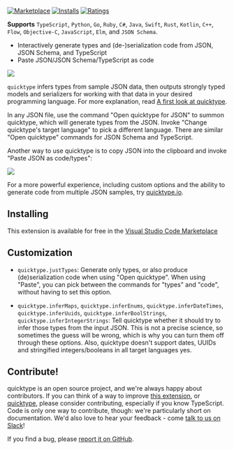 [![Marketplace](https://vsmarketplacebadge.apphb.com/version/quicktype.quicktype.svg)](https://marketplace.visualstudio.com/items/quicktype.quicktype) [![Installs](https://vsmarketplacebadge.apphb.com/installs/quicktype.quicktype.svg)](https://marketplace.visualstudio.com/items/quicktype.quicktype) [![Ratings](https://vsmarketplacebadge.apphb.com/rating-short/quicktype.quicktype.svg)](https://marketplace.visualstudio.com/items/quicktype.quicktype)

**Supports** `TypeScript`, `Python`, `Go`, `Ruby`, `C#`, `Java`, `Swift`, `Rust`, `Kotlin`, `C++`, `Flow`, `Objective-C`, `JavaScript`, `Elm`, and `JSON Schema`.

-   Interactively generate types and (de-)serialization code from JSON, JSON Schema, and TypeScript
-   Paste JSON/JSON Schema/TypeScript as code

![](https://raw.githubusercontent.com/quicktype/quicktype-vscode/master/media/demo-interactive.gif)

`quicktype` infers types from sample JSON data, then outputs strongly typed models and serializers for working with that data in your desired programming language. For more explanation, read [A first look at quicktype](http://blog.quicktype.io/first-look/).

In any JSON file, use the command "Open quicktype for JSON" to summon quicktype, which will generate types from the JSON. Invoke "Change quicktype's target language" to pick a different language. There are similar "Open quicktype" commands for JSON Schema and TypeScript.

Another way to use quicktype is to copy JSON into the clipboard and invoke "Paste JSON as code/types":

![](https://raw.githubusercontent.com/quicktype/quicktype-vscode/master/media/demo.gif)

For a more powerful experience, including custom options and the ability to generate code from multiple JSON samples, try [quicktype.io](https://app.quicktype.io).

## Installing

This extension is available for free in the [Visual Studio Code Marketplace](https://marketplace.visualstudio.com/items/quicktype.quicktype)

## Customization

-   `quicktype.justTypes`: Generate only types, or also produce (de)serialization code when using "Open quicktype". When using "Paste", you can pick between the commands for "types" and "code", without having to set this option.

-   `quicktype.inferMaps`, `quicktype.inferEnums`, `quicktype.inferDateTimes`, `quicktype.inferUuids`, `quicktype.inferBoolStrings`, `quicktype.inferIntegerStrings`: Tell quicktype whether it should try to infer those types from the input JSON. This is not a precise science, so sometimes the guess will be wrong, which is why you can turn them off through these options. Also, quicktype doesn't support dates, UUIDs and stringified integers/booleans in all target languages yes.

## Contribute!

quicktype is an open source project, and we're always happy about contributors. If you can think of a way to improve [this extension](https://github.com/quicktype/quicktype-vscode), or [quicktype](https://github.com/quicktype/quicktype), please consider contributing, especially if you know TypeScript. Code is only one way to contribute, though: we're particularly short on documentation. We'd also love to hear your feedback - come [talk to us on Slack](http://slack.quicktype.io)!

If you find a bug, please [report it on GitHub](https://github.com/quicktype/quicktype-vscode/issues).
